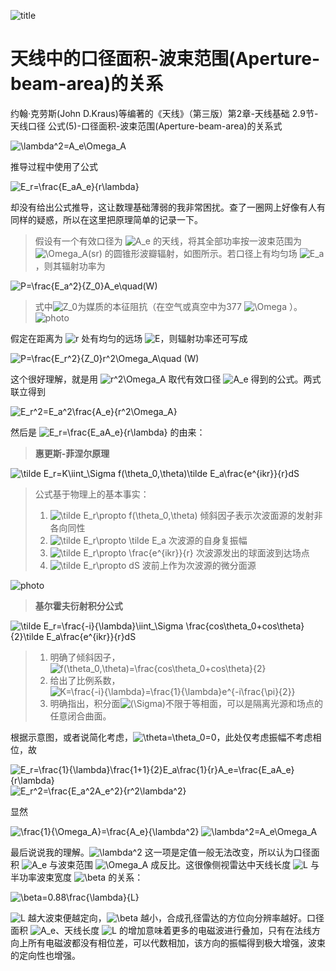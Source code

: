 ![title](https://raw.githubusercontent.com/Housyou/SAR/master/origin%20ver/a0/imgs/1.png)
# 天线中的口径面积-波束范围(Aperture-beam-area)的关系

约翰·克劳斯(John D.Kraus)等编著的《天线》（第三版）第2章-天线基础 2.9节-天线口径 公式(5)-口径面积-波束范围(Aperture-beam-area)的关系式

<img src="https://www.zhihu.com/equation?tex=\lambda^2=A_e\Omega_A" alt="\lambda^2=A_e\Omega_A" class="ee_img tr_noresize" eeimg="1">

推导过程中使用了公式

<img src="https://www.zhihu.com/equation?tex=E_r=\frac{E_aA_e}{r\lambda}" alt="E_r=\frac{E_aA_e}{r\lambda}" class="ee_img tr_noresize" eeimg="1">

却没有给出公式推导，这让数理基础薄弱的我非常困扰。查了一圈网上好像有人有同样的疑惑，所以在这里把原理简单的记录一下。

>假设有一个有效口径为 <img src="https://www.zhihu.com/equation?tex=A_e" alt="A_e" class="ee_img tr_noresize" eeimg="1"> 的天线，将其全部功率按一波束范围为 <img src="https://www.zhihu.com/equation?tex=\Omega_A(sr)" alt="\Omega_A(sr)" class="ee_img tr_noresize" eeimg="1"> 的圆锥形波瓣辐射，如图所示。若口径上有均匀场 <img src="https://www.zhihu.com/equation?tex=E_a" alt="E_a" class="ee_img tr_noresize" eeimg="1">，则其辐射功率为
>
<img src="https://www.zhihu.com/equation?tex=P=\frac{E_a^2}{Z_0}A_e\quad(W)" alt="P=\frac{E_a^2}{Z_0}A_e\quad(W)" class="ee_img tr_noresize" eeimg="1">

>式中<img src="https://www.zhihu.com/equation?tex=Z_0" alt="Z_0" class="ee_img tr_noresize" eeimg="1">为媒质的本征阻抗（在空气或真空中为377 <img src="https://www.zhihu.com/equation?tex=\Omega" alt="\Omega" class="ee_img tr_noresize" eeimg="1"> ）。
![photo](https://raw.githubusercontent.com/Housyou/SAR/master/origin%20ver/a0/imgs/2.png)

假定在距离为 <img src="https://www.zhihu.com/equation?tex=r" alt="r" class="ee_img tr_noresize" eeimg="1"> 处有均匀的远场 <img src="https://www.zhihu.com/equation?tex=E" alt="E" class="ee_img tr_noresize" eeimg="1">，则辐射功率还可写成

<img src="https://www.zhihu.com/equation?tex=P=\frac{E_r^2}{Z_0}r^2\Omega_A\quad (W)" alt="P=\frac{E_r^2}{Z_0}r^2\Omega_A\quad (W)" class="ee_img tr_noresize" eeimg="1">

这个很好理解，就是用 <img src="https://www.zhihu.com/equation?tex=r^2\Omega_A" alt="r^2\Omega_A" class="ee_img tr_noresize" eeimg="1"> 取代有效口径 <img src="https://www.zhihu.com/equation?tex=A_e" alt="A_e" class="ee_img tr_noresize" eeimg="1"> 得到的公式。两式联立得到

<img src="https://www.zhihu.com/equation?tex=E_r^2=E_a^2\frac{A_e}{r^2\Omega_A}" alt="E_r^2=E_a^2\frac{A_e}{r^2\Omega_A}" class="ee_img tr_noresize" eeimg="1">

然后是 <img src="https://www.zhihu.com/equation?tex=E_r=\frac{E_aA_e}{r\lambda}" alt="E_r=\frac{E_aA_e}{r\lambda}" class="ee_img tr_noresize" eeimg="1"> 的由来：

>**惠更斯-菲涅尔原理**
>
<img src="https://www.zhihu.com/equation?tex=\tilde E_r=K\iint_\Sigma f(\theta_0,\theta)\tilde E_a\frac{e^{ikr}}{r}dS" alt="\tilde E_r=K\iint_\Sigma f(\theta_0,\theta)\tilde E_a\frac{e^{ikr}}{r}dS" class="ee_img tr_noresize" eeimg="1">

>公式基于物理上的基本事实：  
>1. <img src="https://www.zhihu.com/equation?tex=\tilde E_r\propto f(\theta_0,\theta)" alt="\tilde E_r\propto f(\theta_0,\theta)" class="ee_img tr_noresize" eeimg="1"> 倾斜因子表示次波面源的发射非各向同性
>2. <img src="https://www.zhihu.com/equation?tex=\tilde E_r\propto \tilde E_a" alt="\tilde E_r\propto \tilde E_a" class="ee_img tr_noresize" eeimg="1"> 次波源的自身复振幅 
>3. <img src="https://www.zhihu.com/equation?tex=\tilde E_r\propto \frac{e^{ikr}}{r}" alt="\tilde E_r\propto \frac{e^{ikr}}{r}" class="ee_img tr_noresize" eeimg="1"> 次波源发出的球面波到达场点
>4. <img src="https://www.zhihu.com/equation?tex=\tilde E_r\propto dS" alt="\tilde E_r\propto dS" class="ee_img tr_noresize" eeimg="1"> 波前上作为次波源的微分面源

![photo](https://raw.githubusercontent.com/Housyou/SAR/master/origin%20ver/a0/imgs/3.png)

>**基尔霍夫衍射积分公式**
>
<img src="https://www.zhihu.com/equation?tex=\tilde E_r=\frac{-i}{\lambda}\iint_\Sigma \frac{cos\theta_0+cos\theta}{2}\tilde E_a\frac{e^{ikr}}{r}dS" alt="\tilde E_r=\frac{-i}{\lambda}\iint_\Sigma \frac{cos\theta_0+cos\theta}{2}\tilde E_a\frac{e^{ikr}}{r}dS" class="ee_img tr_noresize" eeimg="1">

>1. 明确了倾斜因子，<img src="https://www.zhihu.com/equation?tex=f(\theta_0,\theta)=\frac{cos\theta_0+cos\theta}{2}" alt="f(\theta_0,\theta)=\frac{cos\theta_0+cos\theta}{2}" class="ee_img tr_noresize" eeimg="1">
>2. 给出了比例系数，<img src="https://www.zhihu.com/equation?tex=K=\frac{-i}{\lambda}=\frac{1}{\lambda}e^{-i\frac{\pi}{2}}" alt="K=\frac{-i}{\lambda}=\frac{1}{\lambda}e^{-i\frac{\pi}{2}}" class="ee_img tr_noresize" eeimg="1">
>3. 明确指出，积分面<img src="https://www.zhihu.com/equation?tex=(\Sigma)" alt="(\Sigma)" class="ee_img tr_noresize" eeimg="1">不限于等相面，可以是隔离光源和场点的任意闭合曲面。

根据示意图，或者说简化考虑，<img src="https://www.zhihu.com/equation?tex=\theta=\theta_0=0" alt="\theta=\theta_0=0" class="ee_img tr_noresize" eeimg="1">，此处仅考虑振幅不考虑相位，故

<img src="https://www.zhihu.com/equation?tex=E_r=\frac{1}{\lambda}\frac{1+1}{2}E_a\frac{1}{r}A_e=\frac{E_aA_e}{r\lambda}" alt="E_r=\frac{1}{\lambda}\frac{1+1}{2}E_a\frac{1}{r}A_e=\frac{E_aA_e}{r\lambda}" class="ee_img tr_noresize" eeimg="1">


<img src="https://www.zhihu.com/equation?tex=E_r^2=\frac{E_a^2A_e^2}{r^2\lambda^2}" alt="E_r^2=\frac{E_a^2A_e^2}{r^2\lambda^2}" class="ee_img tr_noresize" eeimg="1">

显然

<img src="https://www.zhihu.com/equation?tex=\frac{1}{\Omega_A}=\frac{A_e}{\lambda^2}" alt="\frac{1}{\Omega_A}=\frac{A_e}{\lambda^2}" class="ee_img tr_noresize" eeimg="1">


<img src="https://www.zhihu.com/equation?tex=\lambda^2=A_e\Omega_A" alt="\lambda^2=A_e\Omega_A" class="ee_img tr_noresize" eeimg="1">

最后说说我的理解。<img src="https://www.zhihu.com/equation?tex=\lambda^2" alt="\lambda^2" class="ee_img tr_noresize" eeimg="1"> 这一项是定值一般无法改变，所以认为口径面积 <img src="https://www.zhihu.com/equation?tex=A_e" alt="A_e" class="ee_img tr_noresize" eeimg="1"> 与波束范围 <img src="https://www.zhihu.com/equation?tex=\Omega_A" alt="\Omega_A" class="ee_img tr_noresize" eeimg="1"> 成反比。这很像侧视雷达中天线长度 <img src="https://www.zhihu.com/equation?tex=L" alt="L" class="ee_img tr_noresize" eeimg="1"> 与半功率波束宽度 <img src="https://www.zhihu.com/equation?tex=\beta" alt="\beta" class="ee_img tr_noresize" eeimg="1"> 的关系：

<img src="https://www.zhihu.com/equation?tex=\beta=0.88\frac{\lambda}{L}" alt="\beta=0.88\frac{\lambda}{L}" class="ee_img tr_noresize" eeimg="1">

<img src="https://www.zhihu.com/equation?tex=L" alt="L" class="ee_img tr_noresize" eeimg="1"> 越大波束便越定向，<img src="https://www.zhihu.com/equation?tex=\beta" alt="\beta" class="ee_img tr_noresize" eeimg="1"> 越小，合成孔径雷达的方位向分辨率越好。口径面积 <img src="https://www.zhihu.com/equation?tex=A_e" alt="A_e" class="ee_img tr_noresize" eeimg="1">、天线长度 <img src="https://www.zhihu.com/equation?tex=L" alt="L" class="ee_img tr_noresize" eeimg="1"> 的增加意味着更多的电磁波进行叠加，只有在法线方向上所有电磁波都没有相位差，可以代数相加，该方向的振幅得到极大增强，波束的定向性也增强。